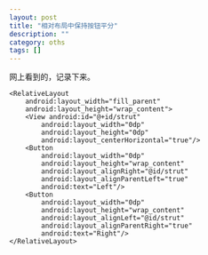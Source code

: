 ```yaml
---
layout: post 
title: "相对布局中保持按钮平分"
description: ""
category: oths
tags: []
---
```


网上看到的，记录下来。


	<RelativeLayout 
	    android:layout_width="fill_parent"
	    android:layout_height="wrap_content">
	    <View android:id="@+id/strut"
	        android:layout_width="0dp"
	        android:layout_height="0dp" 
	        android:layout_centerHorizontal="true"/>
	    <Button
	        android:layout_width="0dp"
	        android:layout_height="wrap_content"
	        android:layout_alignRight="@id/strut"
	        android:layout_alignParentLeft="true"
	        android:text="Left"/> 
	    <Button 
	        android:layout_width="0dp"
	        android:layout_height="wrap_content"
	        android:layout_alignLeft="@id/strut"
	        android:layout_alignParentRight="true"
	        android:text="Right"/>
	</RelativeLayout>

